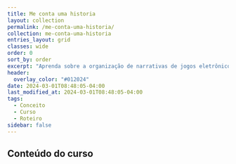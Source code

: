 ```yaml
---
title: Me conta uma historia
layout: collection
permalink: /me-conta-uma-historia/
collection: me-conta-uma-historia
entries_layout: grid
classes: wide
order: 0
sort_by: order
excerpt: "Aprenda sobre a organização de narrativas de jogos eletrônicos."
header:
  overlay_color: "#012024"
date: 2024-03-01T08:48:05-04:00
last_modified_at: 2024-03-01T08:48:05-04:00
tags:
  - Conceito
  - Curso
  - Roteiro
sidebar: false
---
```


## Conteúdo do curso
